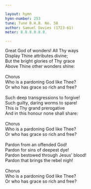 ```yaml
---

layout: hymn
hymn-number: 253
tune: Tune B.H.B. No. 58
author: Samuel Davies (1723-61)
meter: 8.8.8.8.8.8.

---
```

Great God of wonders! All Thy ways<br>Display Thine attributes divine;<br>But the bright glories of Thy grace<br>Above Thine other wonders shine:<br><br>Chorus<br>Who is a pardoning God like Thee?<br>Or who has grace so rich and free?<br><br>Such deep transgressions to forgive!<br>Such guilty, daring worms to spare!<br>This is Thy grand prerogative<br>And in this honour none shall share:<br><br>Chorus<br>Who is a pardoning God like Thee?<br>Or who has grace so rich and free?<br><br>Pardon from an offended God!<br>Pardon for sins of deepest dye!<br>Pardon bestowed through Jesus' blood!<br>Pardon that brings the rebel nigh!<br><br>Chorus<br>Who is a pardoning God like Thee?<br>Or who has grace so rich and free?<br><br><br>
